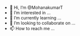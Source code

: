 - 👋 Hi, I’m @MohanakumarT
- 👀 I’m interested in ...
- 🌱 I’m currently learning ...
- 💞️ I’m looking to collaborate on ...
- 📫 How to reach me ...

<!---
MohanakumarT/MohanakumarT is a ✨ special ✨ repository because its `README.md` (this file) appears on your GitHub profile.
You can click the Preview link to take a look at your changes.
--->
